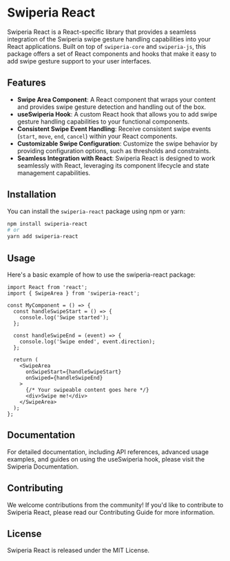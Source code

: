 # Swiperia React

Swiperia React is a React-specific library that provides a seamless integration of the Swiperia swipe gesture handling capabilities into your React applications. Built on top of `swiperia-core` and `swiperia-js`, this package offers a set of React components and hooks that make it easy to add swipe gesture support to your user interfaces.

## Features

- **Swipe Area Component**: A React component that wraps your content and provides swipe gesture detection and handling out of the box.
- **useSwiperia Hook**: A custom React hook that allows you to add swipe gesture handling capabilities to your functional components.
- **Consistent Swipe Event Handling**: Receive consistent swipe events (`start`, `move`, `end`, `cancel`) within your React components.
- **Customizable Swipe Configuration**: Customize the swipe behavior by providing configuration options, such as thresholds and constraints.
- **Seamless Integration with React**: Swiperia React is designed to work seamlessly with React, leveraging its component lifecycle and state management capabilities.

## Installation

You can install the `swiperia-react` package using npm or yarn:

```bash
npm install swiperia-react
# or
yarn add swiperia-react
```


## Usage
Here's a basic example of how to use the swiperia-react package:

```tsx
import React from 'react';
import { SwipeArea } from 'swiperia-react';

const MyComponent = () => {
  const handleSwipeStart = () => {
    console.log('Swipe started');
  };

  const handleSwipeEnd = (event) => {
    console.log('Swipe ended', event.direction);
  };

  return (
    <SwipeArea
      onSwipeStart={handleSwipeStart}
      onSwiped={handleSwipeEnd}
    >
      {/* Your swipeable content goes here */}
      <div>Swipe me!</div>
    </SwipeArea>
  );
};
```


## Documentation
For detailed documentation, including API references, advanced usage examples, and guides on using the useSwiperia hook, please visit the Swiperia Documentation.

## Contributing
We welcome contributions from the community! If you'd like to contribute to Swiperia React, please read our Contributing Guide for more information.

## License
Swiperia React is released under the MIT License.